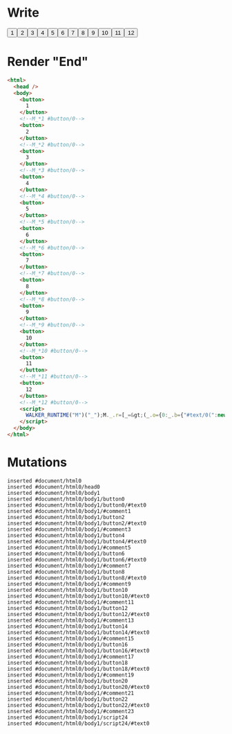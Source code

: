 # Write
  <button>1</button><!--M_*1 #button/0--><button>2</button><!--M_*2 #button/0--><button>3</button><!--M_*3 #button/0--><button>4</button><!--M_*4 #button/0--><button>5</button><!--M_*5 #button/0--><button>6</button><!--M_*6 #button/0--><button>7</button><!--M_*7 #button/0--><button>8</button><!--M_*8 #button/0--><button>9</button><!--M_*9 #button/0--><button>10</button><!--M_*10 #button/0--><button>11</button><!--M_*11 #button/0--><button>12</button><!--M_*12 #button/0--><script>WALKER_RUNTIME("M")("_");M._.r=[_=>(_.o={0:_.b={"#text/0(":new Map(_.a=[[0,_.c={num:1}],[1,_.d={num:2}],[2,_.e={num:3}],[3,_.f={num:4}],[4,_.g={num:5}],[5,_.h={num:6}],[6,_.i={num:7}],[7,_.j={num:8}],[8,_.k={num:9}],[9,_.l={num:10}],[10,_.m={num:11}],[11,_.n={num:12}]])},1:_.c,2:_.d,3:_.e,4:_.f,5:_.g,6:_.h,7:_.i,8:_.j,9:_.k,10:_.l,11:_.m,12:_.n},_.c._=_.d._=_.e._=_.f._=_.g._=_.h._=_.i._=_.j._=_.k._=_.l._=_.m._=_.n._=_.b,_.o),1,"__tests__/template.marko_1_num",2,"__tests__/template.marko_1_num",3,"__tests__/template.marko_1_num",4,"__tests__/template.marko_1_num",5,"__tests__/template.marko_1_num",6,"__tests__/template.marko_1_num",7,"__tests__/template.marko_1_num",8,"__tests__/template.marko_1_num",9,"__tests__/template.marko_1_num",10,"__tests__/template.marko_1_num",11,"__tests__/template.marko_1_num",12,"__tests__/template.marko_1_num",0];M._.w()</script>


# Render "End"
```html
<html>
  <head />
  <body>
    <button>
      1
    </button>
    <!--M_*1 #button/0-->
    <button>
      2
    </button>
    <!--M_*2 #button/0-->
    <button>
      3
    </button>
    <!--M_*3 #button/0-->
    <button>
      4
    </button>
    <!--M_*4 #button/0-->
    <button>
      5
    </button>
    <!--M_*5 #button/0-->
    <button>
      6
    </button>
    <!--M_*6 #button/0-->
    <button>
      7
    </button>
    <!--M_*7 #button/0-->
    <button>
      8
    </button>
    <!--M_*8 #button/0-->
    <button>
      9
    </button>
    <!--M_*9 #button/0-->
    <button>
      10
    </button>
    <!--M_*10 #button/0-->
    <button>
      11
    </button>
    <!--M_*11 #button/0-->
    <button>
      12
    </button>
    <!--M_*12 #button/0-->
    <script>
      WALKER_RUNTIME("M")("_");M._.r=[_=&gt;(_.o={0:_.b={"#text/0(":new Map(_.a=[[0,_.c={num:1}],[1,_.d={num:2}],[2,_.e={num:3}],[3,_.f={num:4}],[4,_.g={num:5}],[5,_.h={num:6}],[6,_.i={num:7}],[7,_.j={num:8}],[8,_.k={num:9}],[9,_.l={num:10}],[10,_.m={num:11}],[11,_.n={num:12}]])},1:_.c,2:_.d,3:_.e,4:_.f,5:_.g,6:_.h,7:_.i,8:_.j,9:_.k,10:_.l,11:_.m,12:_.n},_.c._=_.d._=_.e._=_.f._=_.g._=_.h._=_.i._=_.j._=_.k._=_.l._=_.m._=_.n._=_.b,_.o),1,"__tests__/template.marko_1_num",2,"__tests__/template.marko_1_num",3,"__tests__/template.marko_1_num",4,"__tests__/template.marko_1_num",5,"__tests__/template.marko_1_num",6,"__tests__/template.marko_1_num",7,"__tests__/template.marko_1_num",8,"__tests__/template.marko_1_num",9,"__tests__/template.marko_1_num",10,"__tests__/template.marko_1_num",11,"__tests__/template.marko_1_num",12,"__tests__/template.marko_1_num",0];M._.w()
    </script>
  </body>
</html>
```

# Mutations
```
inserted #document/html0
inserted #document/html0/head0
inserted #document/html0/body1
inserted #document/html0/body1/button0
inserted #document/html0/body1/button0/#text0
inserted #document/html0/body1/#comment1
inserted #document/html0/body1/button2
inserted #document/html0/body1/button2/#text0
inserted #document/html0/body1/#comment3
inserted #document/html0/body1/button4
inserted #document/html0/body1/button4/#text0
inserted #document/html0/body1/#comment5
inserted #document/html0/body1/button6
inserted #document/html0/body1/button6/#text0
inserted #document/html0/body1/#comment7
inserted #document/html0/body1/button8
inserted #document/html0/body1/button8/#text0
inserted #document/html0/body1/#comment9
inserted #document/html0/body1/button10
inserted #document/html0/body1/button10/#text0
inserted #document/html0/body1/#comment11
inserted #document/html0/body1/button12
inserted #document/html0/body1/button12/#text0
inserted #document/html0/body1/#comment13
inserted #document/html0/body1/button14
inserted #document/html0/body1/button14/#text0
inserted #document/html0/body1/#comment15
inserted #document/html0/body1/button16
inserted #document/html0/body1/button16/#text0
inserted #document/html0/body1/#comment17
inserted #document/html0/body1/button18
inserted #document/html0/body1/button18/#text0
inserted #document/html0/body1/#comment19
inserted #document/html0/body1/button20
inserted #document/html0/body1/button20/#text0
inserted #document/html0/body1/#comment21
inserted #document/html0/body1/button22
inserted #document/html0/body1/button22/#text0
inserted #document/html0/body1/#comment23
inserted #document/html0/body1/script24
inserted #document/html0/body1/script24/#text0
```